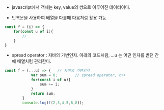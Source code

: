 - javascript에서 객체는 key, value의 쌍으로 이루어진 데이터이다.

- 반복문을 사용하여 배열을 다룰때 다음처럼 활용 가능
```javascript
const f = (i) => {
    for(const u of i){
        //
    }
}
```
- spread operator : 자바의 가변인자. 아래의 코드처럼, ...u 는 어떤 인자를 받던 간에 배열처럼 관리한다.
```javascript
const f = (...u) => {   // 자바의 가변인자
            var sum = 0;        // spread operator, c++
            for(const i of u){
                sum += i;
            }
            return sum;
        }
        console.log(f(2,3,4,5,6,8));
```